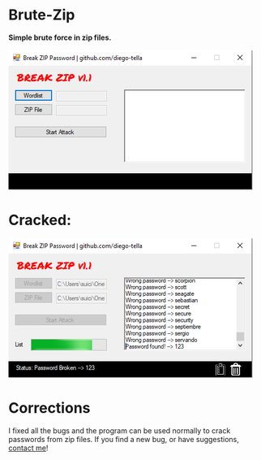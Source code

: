 # Brute-Zip
<b>Simple brute force in zip files.</b><br><br>
<img src="images/main.png" >
<h1>Cracked: </h1>
<img src="images/broken.png" >
<h1>Corrections</h1>
I fixed all the bugs and the program can be used normally to crack passwords from zip files. If you find a new bug, or have suggestions, <A HREF="mailto:diegotellaroli05@gmail.com">contact me</A>!

